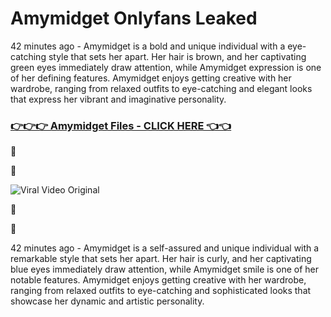 # Amymidget Onlyfans Leaked

<p>42 minutes ago - Amymidget is a bold and unique individual with a eye-catching style that sets her apart. Her hair is brown, and her captivating green eyes immediately draw attention, while Amymidget expression is one of her defining features. Amymidget enjoys getting creative with her wardrobe, ranging from relaxed outfits to eye-catching and elegant looks that express her vibrant and imaginative personality.</p><p>
<h3><a href="https://fansleaks.com-getfree.pro/amymidget" rel="nofollow">👉👉👉 Amymidget Files - CLICK HERE 👈👈</a></h3>
<p>🔻</p>
<p>🔻</p> <p>
<a href="https://fansleaks.com-getfree.pro/amymidget" rel="nofollow"><img src="https://i.imgur.com/0ZbtXZ5.gif" alt="Viral Video Original" style="max-width: 100%; display: inline-block;" data-target="animated-image.originalImage"></a>
<p>🔻</p>
<p>🔻</p> <p>42 minutes ago - Amymidget is a self-assured and unique individual with a remarkable style that sets her apart. Her hair is curly, and her captivating blue eyes immediately draw attention, while Amymidget smile is one of her notable features. Amymidget enjoys getting creative with her wardrobe, ranging from relaxed outfits to eye-catching and sophisticated looks that showcase her dynamic and artistic personality.</p>
